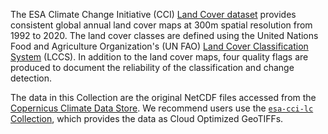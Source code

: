 The ESA Climate Change Initiative (CCI) [Land Cover dataset](https://cds.climate.copernicus.eu/cdsapp#!/dataset/satellite-land-cover?tab=overview) provides consistent global annual land cover maps at 300m spatial resolution from 1992 to 2020. The land cover classes are defined using the United Nations Food and Agriculture Organization's (UN FAO) [Land Cover Classification System](https://www.fao.org/land-water/land/land-governance/land-resources-planning-toolbox/category/details/en/c/1036361/) (LCCS). In addition to the land cover maps, four quality flags are produced to document the reliability of the classification and change detection. 

The data in this Collection are the original NetCDF files accessed from the [Copernicus Climate Data Store](https://cds.climate.copernicus.eu/#!/home). We recommend users use the [`esa-cci-lc` Collection](planetarycomputer.microsoft.com/dataset/esa-cci-lc), which provides the data as Cloud Optimized GeoTIFFs.